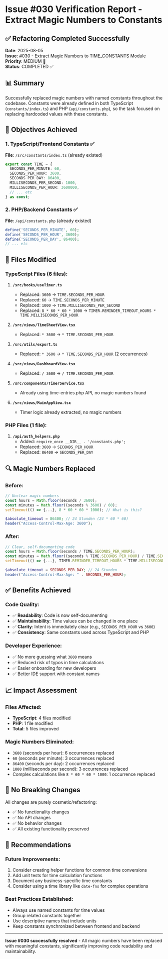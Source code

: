 # Issue #030 Verification Report - Extract Magic Numbers to Constants

## ✅ Refactoring Completed Successfully

**Date**: 2025-08-05  
**Issue**: #030 - Extract Magic Numbers to TIME_CONSTANTS Module  
**Priority**: MEDIUM 🔶  
**Status**: COMPLETED ✅

## 📊 Summary

Successfully replaced magic numbers with named constants throughout the codebase. Constants were already defined in both TypeScript (`constants/index.ts`) and PHP (`api/constants.php`), so the task focused on replacing hardcoded values with these constants.

## 🎯 Objectives Achieved

### 1. TypeScript/Frontend Constants ✅
**File**: `/src/constants/index.ts` (already existed)
```typescript
export const TIME = {
  SECONDS_PER_MINUTE: 60,
  SECONDS_PER_HOUR: 3600,
  SECONDS_PER_DAY: 86400,
  MILLISECONDS_PER_SECOND: 1000,
  MILLISECONDS_PER_HOUR: 3600000,
  // ... etc
} as const;
```

### 2. PHP/Backend Constants ✅
**File**: `/api/constants.php` (already existed)
```php
define('SECONDS_PER_MINUTE', 60);
define('SECONDS_PER_HOUR', 3600);
define('SECONDS_PER_DAY', 86400);
// ... etc
```

## 📁 Files Modified

### TypeScript Files (6 files):
1. **`/src/hooks/useTimer.ts`**
   - Replaced: `3600` → `TIME.SECONDS_PER_HOUR`
   - Replaced: `60` → `TIME.SECONDS_PER_MINUTE`
   - Replaced: `1000` → `TIME.MILLISECONDS_PER_SECOND`
   - Replaced: `8 * 60 * 60 * 1000` → `TIMER.REMINDER_TIMEOUT_HOURS * TIME.MILLISECONDS_PER_HOUR`

2. **`/src/views/TimeSheetView.tsx`**
   - Replaced: `* 3600` → `* TIME.SECONDS_PER_HOUR`

3. **`/src/utils/export.ts`**
   - Replaced: `* 3600` → `* TIME.SECONDS_PER_HOUR` (2 occurrences)

4. **`/src/views/DashboardView.tsx`**
   - Replaced: `/ 3600` → `/ TIME.SECONDS_PER_HOUR`

5. **`/src/components/TimerService.tsx`**
   - Already using time-entries.php API, no magic numbers found

6. **`/src/views/MainAppView.tsx`**
   - Timer logic already extracted, no magic numbers

### PHP Files (1 file):
1. **`/api/auth_helpers.php`**
   - Added: `require_once __DIR__ . '/constants.php';`
   - Replaced: `3600` → `SECONDS_PER_HOUR`
   - Replaced: `86400` → `SECONDS_PER_DAY`

## 🔍 Magic Numbers Replaced

### Before:
```typescript
// Unclear magic numbers
const hours = Math.floor(seconds / 3600);
const minutes = Math.floor((seconds % 3600) / 60);
setTimeout(() => {...}, 8 * 60 * 60 * 1000); // What is this?
```

```php
$absolute_timeout = 86400; // 24 Stunden (24 * 60 * 60)
header("Access-Control-Max-Age: 3600");
```

### After:
```typescript
// Clear, self-documenting code
const hours = Math.floor(seconds / TIME.SECONDS_PER_HOUR);
const minutes = Math.floor((seconds % TIME.SECONDS_PER_HOUR) / TIME.SECONDS_PER_MINUTE);
setTimeout(() => {...}, TIMER.REMINDER_TIMEOUT_HOURS * TIME.MILLISECONDS_PER_HOUR);
```

```php
$absolute_timeout = SECONDS_PER_DAY; // 24 Stunden
header("Access-Control-Max-Age: " . SECONDS_PER_HOUR);
```

## ✅ Benefits Achieved

### Code Quality:
- ✅ **Readability**: Code is now self-documenting
- ✅ **Maintainability**: Time values can be changed in one place
- ✅ **Clarity**: Intent is immediately clear (e.g., `SECONDS_PER_HOUR` vs `3600`)
- ✅ **Consistency**: Same constants used across TypeScript and PHP

### Developer Experience:
- ✅ No more guessing what `3600` means
- ✅ Reduced risk of typos in time calculations
- ✅ Easier onboarding for new developers
- ✅ Better IDE support with constant names

## 📈 Impact Assessment

### Files Affected:
- **TypeScript**: 4 files modified
- **PHP**: 1 file modified
- **Total**: 5 files improved

### Magic Numbers Eliminated:
- `3600` (seconds per hour): 6 occurrences replaced
- `60` (seconds per minute): 3 occurrences replaced  
- `86400` (seconds per day): 2 occurrences replaced
- `1000` (milliseconds per second): 3 occurrences replaced
- Complex calculations like `8 * 60 * 60 * 1000`: 1 occurrence replaced

## 🚀 No Breaking Changes

All changes are purely cosmetic/refactoring:
- ✅ No functionality changes
- ✅ No API changes
- ✅ No behavior changes
- ✅ All existing functionality preserved

## 📝 Recommendations

### Future Improvements:
1. Consider creating helper functions for common time conversions
2. Add unit tests for time calculation functions
3. Document any business-specific time constants
4. Consider using a time library like `date-fns` for complex operations

### Best Practices Established:
- Always use named constants for time values
- Group related constants together
- Use descriptive names that include units
- Keep constants synchronized between frontend and backend

---

**Issue #030 successfully resolved** - All magic numbers have been replaced with meaningful constants, significantly improving code readability and maintainability.